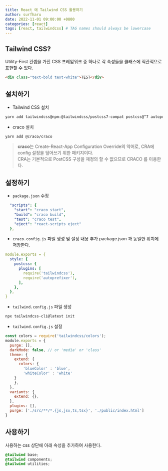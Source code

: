 ```yaml
---
title: React 에 Tailwind CSS 활용하기
author: surfharu
date: 2022-11-01 09:00:00 +0800
categories: [react]
tags: [react, tailwindcss] # TAG names should always be lowercase
---
```


## Tailwind CSS?
Utility-First 컨셉을 가진 CSS 프레임워크 중 하나로 각 속성들을 클래스에 직관적으로 표현할 수 있다.
```html
<div class="text-bold text-white">TEST</div>
```

## 설치하기
- Tailwind CSS 설치
```bash
yarn add tailwindcss@npm:@tailwindcss/postcss7-compat postcss@^7 autoprefixer@^9
 ```

- craco 설치
```bash
yarn add @craco/craco
 ```
> **craco**는 Create-React-App Configuration Override의 약어로, CRA에 config 설정을 덮어쓰기 위한 패키지이다.  
> CRA는 기본적으로 PostCSS 구성을 재정의 할 수 없으므로 CRACO 를 이용한다.

## 설정하기
- `package.json` 수정
```yaml
  "scripts": {
    "start": "craco start",
    "build": "craco build",
    "test": "craco test",
    "eject": "react-scripts eject"
  },
 ```

- `craco.config.js` 파일 생성 및 설정 내용 추가
package.json 과 동일한 위치에 저장한다.
```yaml
module.exports = {
  style: {
    postcss: {
      plugins: [
        require('tailwindcss'),
        require('autoprefixer'),
      ],
    },
  },
}
```

- `tailwind.config.js` 파일 생성
```bash
npx tailwindcss-cli@latest init
```

- `tailwind.config.js` 설정
```js
const colors = require('tailwindcss/colors');
module.exports = {
  purge: [],
  darkMode: false, // or 'media' or 'class'
  theme: {
    extend: {
      colors: {
        'blueColor' : 'blue',
        'whiteColor' : 'white'
    }
    },
  },
  variants: {
    extend: {},
  },
  plugins: [],
  purge: ['./src/**/*.{js,jsx,ts,tsx}', './public/index.html']
}
```


## 사용하기  
사용하는 css 상단에 아래 속성을 추가하여 사용한다.
```css
@tailwind base;
@tailwind components;
@tailwind utilities;
```